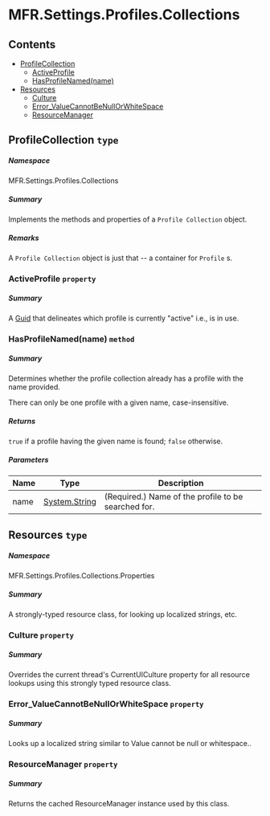 <a name='assembly'></a>
# MFR.Settings.Profiles.Collections

## Contents

- [ProfileCollection](#T-MFR-Settings-Profiles-Collections-ProfileCollection 'MFR.Settings.Profiles.Collections.ProfileCollection')
  - [ActiveProfile](#P-MFR-Settings-Profiles-Collections-ProfileCollection-ActiveProfile 'MFR.Settings.Profiles.Collections.ProfileCollection.ActiveProfile')
  - [HasProfileNamed(name)](#M-MFR-Settings-Profiles-Collections-ProfileCollection-HasProfileNamed-System-String- 'MFR.Settings.Profiles.Collections.ProfileCollection.HasProfileNamed(System.String)')
- [Resources](#T-MFR-Settings-Profiles-Collections-Properties-Resources 'MFR.Settings.Profiles.Collections.Properties.Resources')
  - [Culture](#P-MFR-Settings-Profiles-Collections-Properties-Resources-Culture 'MFR.Settings.Profiles.Collections.Properties.Resources.Culture')
  - [Error_ValueCannotBeNullOrWhiteSpace](#P-MFR-Settings-Profiles-Collections-Properties-Resources-Error_ValueCannotBeNullOrWhiteSpace 'MFR.Settings.Profiles.Collections.Properties.Resources.Error_ValueCannotBeNullOrWhiteSpace')
  - [ResourceManager](#P-MFR-Settings-Profiles-Collections-Properties-Resources-ResourceManager 'MFR.Settings.Profiles.Collections.Properties.Resources.ResourceManager')

<a name='T-MFR-Settings-Profiles-Collections-ProfileCollection'></a>
## ProfileCollection `type`

##### Namespace

MFR.Settings.Profiles.Collections

##### Summary

Implements the methods and properties of a `Profile Collection`
object.

##### Remarks

A `Profile Collection` object is just that -- a container for
`Profile` s.

<a name='P-MFR-Settings-Profiles-Collections-ProfileCollection-ActiveProfile'></a>
### ActiveProfile `property`

##### Summary

A [Guid](http://msdn.microsoft.com/query/dev14.query?appId=Dev14IDEF1&l=EN-US&k=k:System.Guid 'System.Guid') that delineates which profile is
currently "active" i.e., is in use.

<a name='M-MFR-Settings-Profiles-Collections-ProfileCollection-HasProfileNamed-System-String-'></a>
### HasProfileNamed(name) `method`

##### Summary

Determines whether the profile collection already has a profile with the
name provided.



There can only be one profile with a given name, case-insensitive.

##### Returns

`true` if a profile having the given name is found;
`false` otherwise.

##### Parameters

| Name | Type | Description |
| ---- | ---- | ----------- |
| name | [System.String](http://msdn.microsoft.com/query/dev14.query?appId=Dev14IDEF1&l=EN-US&k=k:System.String 'System.String') | (Required.) Name of the profile to be searched for. |

<a name='T-MFR-Settings-Profiles-Collections-Properties-Resources'></a>
## Resources `type`

##### Namespace

MFR.Settings.Profiles.Collections.Properties

##### Summary

A strongly-typed resource class, for looking up localized strings, etc.

<a name='P-MFR-Settings-Profiles-Collections-Properties-Resources-Culture'></a>
### Culture `property`

##### Summary

Overrides the current thread's CurrentUICulture property for all
  resource lookups using this strongly typed resource class.

<a name='P-MFR-Settings-Profiles-Collections-Properties-Resources-Error_ValueCannotBeNullOrWhiteSpace'></a>
### Error_ValueCannotBeNullOrWhiteSpace `property`

##### Summary

Looks up a localized string similar to Value cannot be null or whitespace..

<a name='P-MFR-Settings-Profiles-Collections-Properties-Resources-ResourceManager'></a>
### ResourceManager `property`

##### Summary

Returns the cached ResourceManager instance used by this class.
